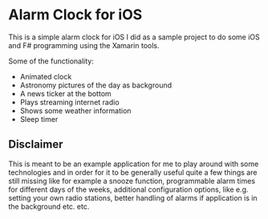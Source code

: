 # Alarm Clock for iOS
This is a simple alarm clock for iOS I did as a sample project to do some iOS and F# programming using the Xamarin tools.

Some of the functionality:
* Animated clock
* Astronomy pictures of the day as background
* A news ticker at the bottom
* Plays streaming internet radio 
* Shows some weather information
* Sleep timer

## Disclaimer
This is meant to be an example application for me to play around with some technologies and in order for it to be generally useful quite a few things are still missing like for example a snooze function, programmable alarm times for different days of the weeks, additional configuration options, like e.g. setting your own radio stations, better handling of alarms if application is in the background etc. etc.
